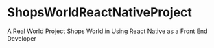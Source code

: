 # ShopsWorldReactNativeProject
A Real World Project Shops World.in Using React Native as a Front End Developer
